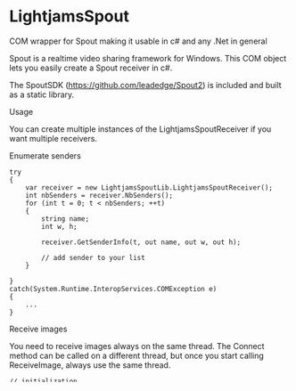 # LightjamsSpout
COM wrapper for Spout making it usable in c# and any .Net in general

Spout is a realtime video sharing framework for Windows. This COM object lets you easily create a Spout receiver in c#.

The SpoutSDK (https://github.com/leadedge/Spout2) is included and built as a static library.


Usage

You can create multiple instances of the LightjamsSpoutReceiver if you want multiple receivers.


Enumerate senders


```
try
{
    var receiver = new LightjamsSpoutLib.LightjamsSpoutReceiver();
    int nbSenders = receiver.NbSenders();
    for (int t = 0; t < nbSenders; ++t)
    {
        string name;
        int w, h;

        receiver.GetSenderInfo(t, out name, out w, out h);

        // add sender to your list
    }
    
}
catch(System.Runtime.InteropServices.COMException e)
{
	...
}
```

Receive images

You need to receive images always on the same thread. The Connect method can be called on a different thread, but once you start calling ReceiveImage, always use the same thread.

```
// initialization

try
{
	m_receiver =  new LightjamsSpoutLib.LightjamsSpoutReceiver();

	// the senderName as retrieved when enumerating senders or "" to use the active sender
	m_receiver.Connect(senderName, out m_width, out m_height);
	m_bitmap = new Bitmap(m_width, m_height, System.Drawing.Imaging.PixelFormat.Format24bppRgb);
	m_buffer = new byte[m_width * m_height * 3];	
}
catch(System.Runtime.InteropServices.COMException e)
{
	...
}

...

// in your render loop

try
{
	m_receiver.ReceiveImage(m_buffer, LightjamsSpoutLib.EPixelFormat.BGR);
	var data = m_bitmap.LockBits(new Rectangle(0, 0, m_width, m_height), System.Drawing.Imaging.ImageLockMode.WriteOnly, System.Drawing.Imaging.PixelFormat.Format24bppRgb);
	System.Runtime.InteropServices.Marshal.Copy(m_buffer, 0, data.Scan0, m_buffer.Length);
	m_bitmap.UnlockBits(data);
}
catch(System.Runtime.InteropServices.COMException e)
{
	...
}
```

Handle exceptions

The COM object will throw exceptions if something is wrong. For example, if the sender is gone, you'll get the string ERROR_SENDER_NOT_FOUND. If the image's size changed, you'll get the string SIZE_CHANGED. In most cases, for robustness and simplicity sake, you should destruct the COM object, create a new object and connect again. 